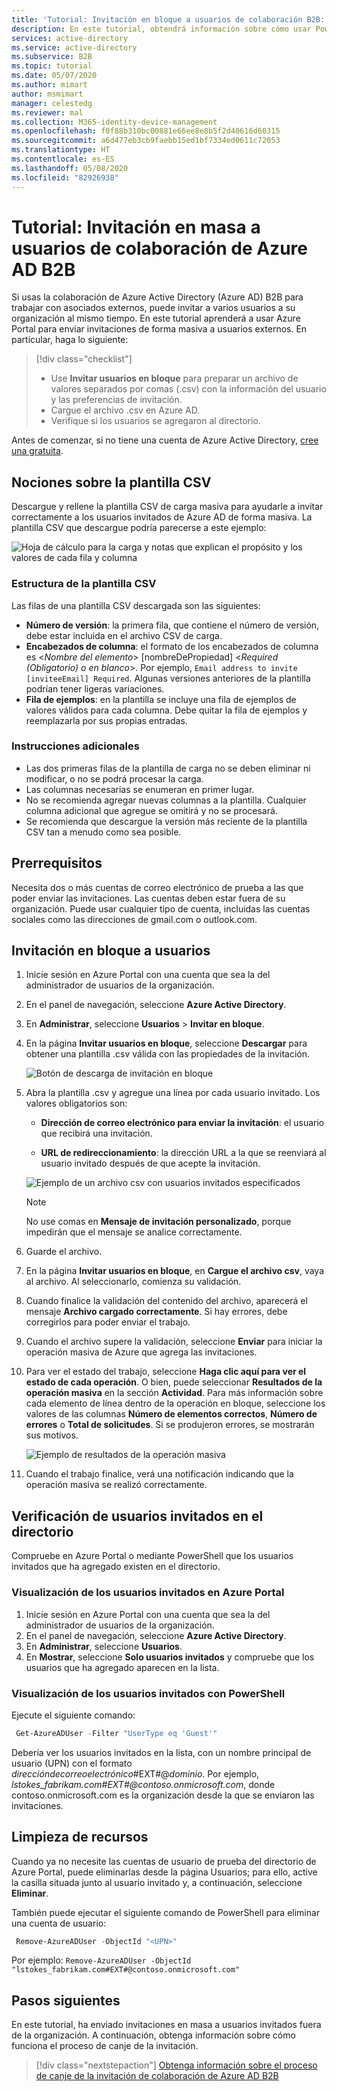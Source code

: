 ```yaml
---
title: 'Tutorial: Invitación en bloque a usuarios de colaboración B2B: Azure AD'
description: En este tutorial, obtendrá información sobre cómo usar PowerShell y un archivo CSV para enviar invitaciones de forma masiva a usuarios externos de colaboración de Azure AD B2B.
services: active-directory
ms.service: active-directory
ms.subservice: B2B
ms.topic: tutorial
ms.date: 05/07/2020
ms.author: mimart
author: msmimart
manager: celestedg
ms.reviewer: mal
ms.collection: M365-identity-device-management
ms.openlocfilehash: f0f88b310bc00881e66ee8e8b5f2d40616d60315
ms.sourcegitcommit: a6d477eb3cb9faebb15ed1bf7334ed0611c72053
ms.translationtype: HT
ms.contentlocale: es-ES
ms.lasthandoff: 05/08/2020
ms.locfileid: "82926938"
---
```

# <a name="tutorial-bulk-invite-azure-ad-b2b-collaboration-users"></a>Tutorial: Invitación en masa a usuarios de colaboración de Azure AD B2B

Si usas la colaboración de Azure Active Directory (Azure AD) B2B para trabajar con asociados externos, puede invitar a varios usuarios a su organización al mismo tiempo. En este tutorial aprenderá a usar Azure Portal para enviar invitaciones de forma masiva a usuarios externos. En particular, haga lo siguiente:

> [!div class="checklist"]
> * Use **Invitar usuarios en bloque** para preparar un archivo de valores separados por comas (.csv) con la información del usuario y las preferencias de invitación.
> * Cargue el archivo .csv en Azure AD.
> * Verifique si los usuarios se agregaron al directorio.

Antes de comenzar, si no tiene una cuenta de Azure Active Directory, [cree una gratuita](https://azure.microsoft.com/free/?WT.mc_id=A261C142F).

## <a name="understand-the-csv-template"></a>Nociones sobre la plantilla CSV

Descargue y rellene la plantilla CSV de carga masiva para ayudarle a invitar correctamente a los usuarios invitados de Azure AD de forma masiva. La plantilla CSV que descargue podría parecerse a este ejemplo:

![Hoja de cálculo para la carga y notas que explican el propósito y los valores de cada fila y columna](media/tutorial-bulk-invite/understand-template.png)

### <a name="csv-template-structure"></a>Estructura de la plantilla CSV

Las filas de una plantilla CSV descargada son las siguientes:

- **Número de versión**: la primera fila, que contiene el número de versión, debe estar incluida en el archivo CSV de carga.
- **Encabezados de columna**: el formato de los encabezados de columna es &lt;*Nombre del elemento*&gt; [nombreDePropiedad] &lt;*Required (Obligatorio) o en blanco*&gt;. Por ejemplo, `Email address to invite [inviteeEmail] Required`. Algunas versiones anteriores de la plantilla podrían tener ligeras variaciones.
- **Fila de ejemplos**: en la plantilla se incluye una fila de ejemplos de valores válidos para cada columna. Debe quitar la fila de ejemplos y reemplazarla por sus propias entradas.

### <a name="additional-guidance"></a>Instrucciones adicionales

- Las dos primeras filas de la plantilla de carga no se deben eliminar ni modificar, o no se podrá procesar la carga.
- Las columnas necesarias se enumeran en primer lugar.
- No se recomienda agregar nuevas columnas a la plantilla. Cualquier columna adicional que agregue se omitirá y no se procesará.
- Se recomienda que descargue la versión más reciente de la plantilla CSV tan a menudo como sea posible.

## <a name="prerequisites"></a>Prerrequisitos

Necesita dos o más cuentas de correo electrónico de prueba a las que poder enviar las invitaciones. Las cuentas deben estar fuera de su organización. Puede usar cualquier tipo de cuenta, incluidas las cuentas sociales como las direcciones de gmail.com o outlook.com.

## <a name="invite-guest-users-in-bulk"></a>Invitación en bloque a usuarios

1. Inicie sesión en Azure Portal con una cuenta que sea la del administrador de usuarios de la organización.
2. En el panel de navegación, seleccione **Azure Active Directory**.
3. En **Administrar**, seleccione **Usuarios** > **Invitar en bloque**.
4. En la página **Invitar usuarios en bloque**, seleccione **Descargar** para obtener una plantilla .csv válida con las propiedades de la invitación.

    ![Botón de descarga de invitación en bloque](media/tutorial-bulk-invite/bulk-invite-button.png)

5. Abra la plantilla .csv y agregue una línea por cada usuario invitado. Los valores obligatorios son:

   * **Dirección de correo electrónico para enviar la invitación**: el usuario que recibirá una invitación.

   * **URL de redireccionamiento**: la dirección URL a la que se reenviará al usuario invitado después de que acepte la invitación.

    ![Ejemplo de un archivo csv con usuarios invitados especificados](media/tutorial-bulk-invite/bulk-invite-csv.png)

   > [!NOTE]
   > No use comas en **Mensaje de invitación personalizado**, porque impedirán que el mensaje se analice correctamente.

6. Guarde el archivo.
7. En la página **Invitar usuarios en bloque**, en **Cargue el archivo csv**, vaya al archivo. Al seleccionarlo, comienza su validación. 
8. Cuando finalice la validación del contenido del archivo, aparecerá el mensaje **Archivo cargado correctamente**. Si hay errores, debe corregirlos para poder enviar el trabajo.
9. Cuando el archivo supere la validación, seleccione **Enviar** para iniciar la operación masiva de Azure que agrega las invitaciones. 
10. Para ver el estado del trabajo, seleccione **Haga clic aquí para ver el estado de cada operación**. O bien, puede seleccionar **Resultados de la operación masiva** en la sección **Actividad**. Para más información sobre cada elemento de línea dentro de la operación en bloque, seleccione los valores de las columnas **Número de elementos correctos**, **Número de errores** o **Total de solicitudes**. Si se produjeron errores, se mostrarán sus motivos.

    ![Ejemplo de resultados de la operación masiva](media/tutorial-bulk-invite/bulk-operation-results.png)

11. Cuando el trabajo finalice, verá una notificación indicando que la operación masiva se realizó correctamente.

## <a name="verify-guest-users-in-the-directory"></a>Verificación de usuarios invitados en el directorio

Compruebe en Azure Portal o mediante PowerShell que los usuarios invitados que ha agregado existen en el directorio.

### <a name="view-guest-users-in-the-azure-portal"></a>Visualización de los usuarios invitados en Azure Portal

1. Inicie sesión en Azure Portal con una cuenta que sea la del administrador de usuarios de la organización.
2. En el panel de navegación, seleccione **Azure Active Directory**.
3. En **Administrar**, seleccione **Usuarios**.
4. En **Mostrar**, seleccione **Solo usuarios invitados** y compruebe que los usuarios que ha agregado aparecen en la lista.

### <a name="view-guest-users-with-powershell"></a>Visualización de los usuarios invitados con PowerShell

Ejecute el siguiente comando:

```powershell
 Get-AzureADUser -Filter "UserType eq 'Guest'"
```

Debería ver los usuarios invitados en la lista, con un nombre principal de usuario (UPN) con el formato *direccióndecorreoelectrónico*#EXT#\@*dominio*. Por ejemplo, *lstokes_fabrikam.com#EXT#\@contoso.onmicrosoft.com*, donde contoso.onmicrosoft.com es la organización desde la que se enviaron las invitaciones.

## <a name="clean-up-resources"></a>Limpieza de recursos

Cuando ya no necesite las cuentas de usuario de prueba del directorio de Azure Portal, puede eliminarlas desde la página Usuarios; para ello, active la casilla situada junto al usuario invitado y, a continuación, seleccione **Eliminar**. 

También puede ejecutar el siguiente comando de PowerShell para eliminar una cuenta de usuario:

```powershell
 Remove-AzureADUser -ObjectId "<UPN>"
```

Por ejemplo: `Remove-AzureADUser -ObjectId "lstokes_fabrikam.com#EXT#@contoso.onmicrosoft.com"`

## <a name="next-steps"></a>Pasos siguientes

En este tutorial, ha enviado invitaciones en masa a usuarios invitados fuera de la organización. A continuación, obtenga información sobre cómo funciona el proceso de canje de la invitación.

> [!div class="nextstepaction"]
> [Obtenga información sobre el proceso de canje de la invitación de colaboración de Azure AD B2B](redemption-experience.md)
